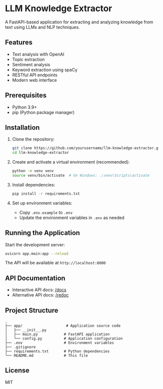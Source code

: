 # LLM Knowledge Extractor

A FastAPI-based application for extracting and analyzing knowledge from text using LLMs and NLP techniques.

## Features

- Text analysis with OpenAI
- Topic extraction
- Sentiment analysis
- Keyword extraction using spaCy
- RESTful API endpoints
- Modern web interface

## Prerequisites

- Python 3.9+
- pip (Python package manager)

## Installation

1. Clone the repository:
   ```bash
   git clone https://github.com/yourusername/llm-knowledge-extractor.git
   cd llm-knowledge-extractor
   ```

2. Create and activate a virtual environment (recommended):
   ```bash
   python -m venv venv
   source venv/bin/activate  # On Windows: .\venv\Scripts\activate
   ```

3. Install dependencies:
   ```bash
   pip install -r requirements.txt
   ```

4. Set up environment variables:
   - Copy `.env.example` to `.env`
   - Update the environment variables in `.env` as needed

## Running the Application

Start the development server:
```bash
uvicorn app.main:app --reload
```

The API will be available at `http://localhost:8000`

## API Documentation

- Interactive API docs: [/docs](http://localhost:8000/docs)
- Alternative API docs: [/redoc](http://localhost:8000/redoc)

## Project Structure

```
.
├── app/                    # Application source code
│   ├── __init__.py
│   ├── main.py            # FastAPI application
│   └── config.py          # Application configuration
├── .env                   # Environment variables
├── .gitignore
├── requirements.txt       # Python dependencies
└── README.md              # This file
```

## License

MIT
